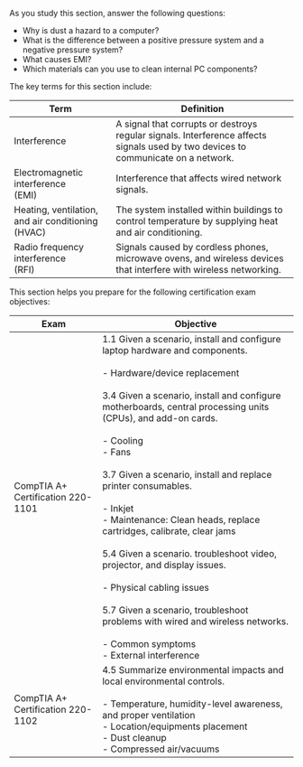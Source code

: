 
As you study this section, answer the following questions:

- Why is dust a hazard to a computer?
- What is the difference between a positive pressure system and a negative pressure system?
- What causes EMI?
- Which materials can you use to clean internal PC components?

The key terms for this section include:

|Term|Definition|
|---|---|
|Interference|A signal that corrupts or destroys regular signals. Interference affects signals used by two devices to communicate on a network.|
|Electromagnetic interference  <br>(EMI)|Interference that affects wired network signals.|
|Heating, ventilation, and air conditioning  <br>(HVAC)|The system installed within buildings to control temperature by supplying heat and air conditioning.|
|Radio frequency interference  <br>(RFI)|Signals caused by cordless phones, microwave ovens, and wireless devices that interfere with wireless networking.|

This section helps you prepare for the following certification exam objectives:

|Exam|Objective|
|---|---|
|CompTIA A+ Certification 220-1101|1.1 Given a scenario, install and configure laptop hardware and components.<br><br>- Hardware/device replacement<br><br>3.4 Given a scenario, install and configure motherboards, central processing units (CPUs), and add-on cards.<br><br>- Cooling<br>    - Fans<br><br>3.7 Given a scenario, install and replace printer consumables.<br><br>- Inkjet<br>    - Maintenance: Clean heads, replace cartridges, calibrate, clear jams<br><br>5.4 Given a scenario. troubleshoot video, projector, and display issues.<br><br>- Physical cabling issues<br><br>5.7 Given a scenario, troubleshoot problems with wired and wireless networks.<br><br>- Common symptoms<br>    - External interference|
|CompTIA A+ Certification 220-1102|4.5 Summarize environmental impacts and local environmental controls.<br><br>- Temperature, humidity-level awareness, and proper ventilation<br>    - Location/equipments placement<br>    - Dust cleanup<br>    - Compressed air/vacuums|
